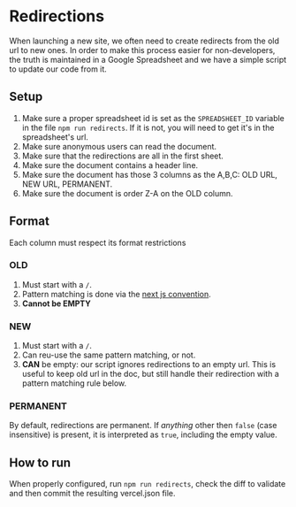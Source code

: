 # Redirections

When launching a new site, we often need to create redirects from the old url to new ones. In order
to make this process easier for non-developers, the truth is maintained in a Google Spreadsheet and
we have a simple script to update our code from it.

## Setup

1.  Make sure a proper spreadsheet id is set as the `SPREADSHEET_ID` variable in the file
    `npm run redirects`. If it is not, you will need to get it's in the spreadsheet's url.
2.  Make sure anonymous users can read the document.
3.  Make sure that the redirections are all in the first sheet.
4.  Make sure the document contains a header line.
5.  Make sure the document has those 3 columns as the A,B,C: OLD URL, NEW URL, PERMANENT.
6.  Make sure the document is order Z-A on the OLD column.

## Format

Each column must respect its format restrictions

### OLD

1.  Must start with a `/`.
2.  Pattern matching is done via the
    [next js convention](https://vercel.com/docs/cli#project-configuration/redirects).
3.  **Cannot be EMPTY**

### NEW

1.  Must start with a `/`.
2.  Can reu-use the same pattern matching, or not.
3.  **CAN** be empty: our script ignores redirections to an empty url. This is useful to keep old
    url in the doc, but still handle their redirection with a pattern matching rule below.

### PERMANENT

By default, redirections are permanent. If _anything_ other then `false` (case insensitive) is
present, it is interpreted as `true`, including the empty value.

## How to run

When properly configured, run `npm run redirects`, check the diff to validate and then commit the
resulting vercel.json file.

